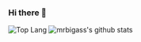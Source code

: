 ### Hi there 👋

![Top Lang](https://github-readme-stats.vercel.app/api/top-langs/?username=kakubin&hide=html)
![mrbigass's github stats](https://github-readme-stats.vercel.app/api?username=kakubin&show_icons=true&count_private=true&line_height=40)

